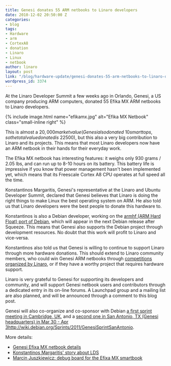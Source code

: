 ```yaml
---
title: Genesi donates 55 ARM netbooks to Linaro developers
date: 2010-12-02 20:50:00 Z
categories:
- blog
tags:
- Hardware
- arm
- CortexA8
- donation
- Linaro
- Linux
- netbook
author: linaro
layout: post
link: "/blog/hardware-update/genesi-donates-55-arm-netbooks-to-linaro-developers/"
wordpress_id: 3374
---
```


At the Linaro Developer Summit a few weeks ago in Orlando, Genesi, a US company producing ARM computers, donated 55 Efika MX ARM netbooks to Linaro developers.

{% include image.html name="efikamx.jpg" alt="Efika MX Netbook" class="small-inline right" %}

This is almost a $20,000 market value (Genesi also donated ~10 smarttops, so the total value donated is ~$22500), but this also a very big contribution to Linaro and its projects. This means that most Linaro developers now have an ARM netbook in their hands for their everyday work.

The Efika MX netbook has interesting features: it weighs only 930 grams / 2.05 lbs, and can run up to 8-10 hours on its battery. This battery life is impressive if you know that power management hasn't been implemented yet, which means that its Freescale Cortex A8 CPU operates at full speed all the time.

Konstantinos Margaritis, Genesi's representative at the Linaro and Ubuntu Developer Summit, declared that Genesi believes that Linaro is doing the right things to make Linux the best operating system on ARM. He also told us that Linaro developers were the best people to donate this hardware to.
<!-- more -->
Konstantinos is also a Debian developer, working on the [armhf (ARM Hard Float) port of Debian](http://wiki.debian.org/ArmHardFloatTodo), which will appear in the next Debian release after Squeeze. This means that Genesi also supports the Debian project through development resources. No doubt that this work will profit to Linaro and vice-versa.

Konstantinos also told us that Genesi is willing to continue to support Linaro through more hardware donations. This should extend to Linaro community members, who could win Genesi ARM netbooks through [competitions organized by Linaro](/hub/), or if they have a worthy project that requires hardware support.

Linaro is very grateful to Genesi for supporting its developers and community, and will support Genesi netbook users and contributors through a dedicated entry in its on-line forums. A Launchpad group and a mailing list are also planned, and will be announced through a comment to this blog post.

Genesi will also co-organize and co-sponsor with Debian [a first sprint meeting in Cambridge, UK](http://wiki.debian.org/Sprints/2011/EmdebianSprint), and a [second one in San Antonio, TX (Genesi headquarters) in Mar 30 - Apr 3]()http://wiki.debian.org/Sprints/2011/GenesiSprintSanAntonio.

More details:

  * [Genesi Efixa MX netbook details](http://www.genesi-usa.com/products/smartbook)
  * [Konstantinos Margaritis' story about LDS](http://projects.powerdeveloper.org/project/imx515/805/entry/766)
  * [Marcin Juszkiewicz: debug board for the Efixa MX smartbook](http://marcin.juszkiewicz.com.pl/2010/11/29/debug-board-for-efika-mx-smartbook/)
